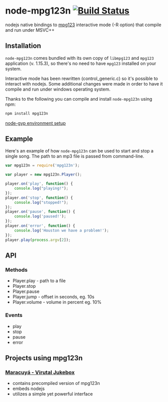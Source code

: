 node-mpg123n [![Build Status](https://travis-ci.org/bendi/node-mpg123n.png?branch=master)](https://travis-ci.org/bendi/node-mpg123n)
============

nodejs native bindings to [mpg123](http://mpg123.de) interactive mode (-R option) that compile and run under MSVC++

Installation
------------
`node-mpg123n` comes bundled with its own copy of `libmpg123` and `mpg123` application (v. 1.15.3), so 
there's no need to have `mpg123` installed on your system.

Interactive mode has been rewritten (control_generic.c) so it's possible to interact with nodejs. Some additional
changes were made in order to have it compile and run under windows operating system.

Thanks to the following you can compile and install `node-mpg123n` using npm:

```bash
npm install mpg123n
```

[node-gyp environment setup](https://github.com/TooTallNate/node-gyp#installation)

Example
------------
Here's an example of how `node-mpg123n` can be used to start and stop a single song. The path
to an mp3 file is passed from command-line.

``` javascript
var mpg123n = require('mpg123n');

var player = new mpg123n.Player();

player.on('play', function() {
	console.log("playing!");
});
player.on('stop', function() {
	console.log("stopped!");
});
player.on('pause', function() {
	console.log('paused!');
});
player.on('error', function() {
	console.log('Houston we have a problem!');
});
player.play(process.argv[2]);
```

API
------------
### Methods
 * Player.play - path to a file
 * Player.stop 
 * Player.pause 
 * Player.jump - offset in seconds, eg. 10s
 * Player.volume - volume in percent eg. 10%

### Events
 * play
 * stop
 * pause
 * error

Projects using mpg123n
------------
### [Maracuyá - Virutal Jukebox](http://maracuya-jukebox.com)
 * contains precompiled version of mpg123n
 * embeds nodejs
 * utilizes a simple yet powerful interface


